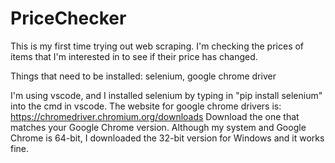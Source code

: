 # PriceChecker 
This is my first time trying out web scraping. I'm checking the prices of items that I'm interested in to see if their price has changed.

Things that need to be installed: selenium, google chrome driver

I'm using vscode, and I installed selenium by typing in "pip install selenium" into the cmd in vscode.
The website for google chrome drivers is: https://chromedriver.chromium.org/downloads
Download the one that matches your Google Chrome version. Although my system and Google Chrome is 64-bit, I downloaded the 32-bit version for Windows and it works fine.

